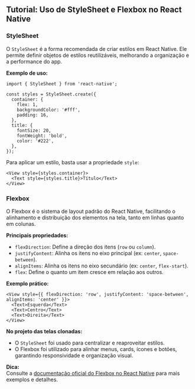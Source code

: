 ## Tutorial: Uso de StyleSheet e Flexbox no React Native

### StyleSheet

O `StyleSheet` é a forma recomendada de criar estilos em React Native. Ele permite definir objetos de estilos reutilizáveis, melhorando a organização e a performance do app.

**Exemplo de uso:**
```tsx
import { StyleSheet } from 'react-native';

const styles = StyleSheet.create({
  container: {
    flex: 1,
    backgroundColor: '#fff',
    padding: 16,
  },
  title: {
    fontSize: 20,
    fontWeight: 'bold',
    color: '#222',
  },
});
```
Para aplicar um estilo, basta usar a propriedade `style`:
```tsx
<View style={styles.container}>
  <Text style={styles.title}>Título</Text>
</View>
```

### Flexbox

O Flexbox é o sistema de layout padrão do React Native, facilitando o alinhamento e distribuição dos elementos na tela, tanto em linhas quanto em colunas.

**Principais propriedades:**

- `flexDirection`: Define a direção dos itens (`row` ou `column`).
- `justifyContent`: Alinha os itens no eixo principal (ex: `center`, `space-between`).
- `alignItems`: Alinha os itens no eixo secundário (ex: `center`, `flex-start`).
- `flex`: Define o quanto um item cresce em relação aos outros.

**Exemplo prático:**
```tsx
<View style={{ flexDirection: 'row', justifyContent: 'space-between', alignItems: 'center' }}>
  <Text>Esquerda</Text>
  <Text>Centro</Text>
  <Text>Direita</Text>
</View>
```

**No projeto das telas clonadas:**
- O `StyleSheet` foi usado para centralizar e reaproveitar estilos.
- O Flexbox foi utilizado para alinhar menus, cards, ícones e botões, garantindo responsividade e organização visual.

**Dica:**  
Consulte a [documentação oficial do Flexbox no React Native](https://reactnative.dev/docs/flexbox) para mais exemplos e detalhes.